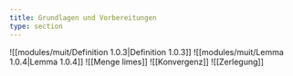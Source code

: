 ```yaml
---
title: Grundlagen und Vorbereitungen
type: section
---
```


![[modules/muit/Definition 1.0.3|Definition 1.0.3]]
![[modules/muit/Lemma 1.0.4|Lemma 1.0.4]]
![[Menge limes]]
![[Konvergenz]]
![[Zerlegung]]